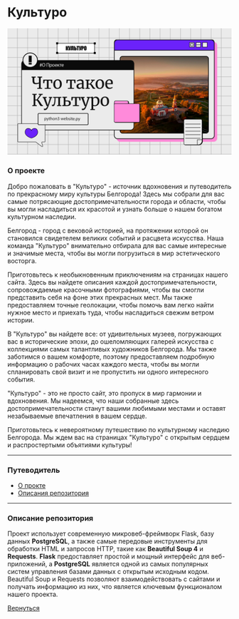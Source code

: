 # Культуро


[![Header](https://github.com/AsQqqq/culturo/blob/master/GitAssets/image/1.png?raw=true)](#о-проекте)


### О проекте

Добро пожаловать в "Культуро" - источник вдохновения и путеводитель по прекрасному миру культуры Белгорода! Здесь мы собрали для вас самые потрясающие достопримечательности города и области, чтобы вы могли насладиться их красотой и узнать больше о нашем богатом культурном наследии.

Белгород - город с вековой историей, на протяжении которой он становился свидетелем великих событий и расцвета искусства. Наша команда "Культуро" внимательно отбирала для вас самые интересные и значимые места, чтобы вы могли погрузиться в мир эстетического восторга.

Приготовьтесь к необыкновенным приключениям на страницах нашего сайта. Здесь вы найдете описания каждой достопримечательности, сопровождаемые красочными фотографиями, чтобы вы смогли представить себя на фоне этих прекрасных мест. Мы также предоставляем точные геолокации, чтобы помочь вам легко найти нужное место и приехать туда, чтобы насладиться свежим ветром истории.

В "Культуро" вы найдете все: от удивительных музеев, погружающих вас в исторические эпохи, до ошеломляющих галерей искусства с коллекциями самых талантливых художников Белгорода. Мы также заботимся о вашем комфорте, поэтому предоставляем подробную информацию о рабочих часах каждого места, чтобы вы могли спланировать свой визит и не пропустить ни одного интересного события.

"Культуро" - это не просто сайт, это пропуск в мир гармонии и вдохновения. Мы надеемся, что наши собранные здесь достопримечательности станут вашими любимыми местами и оставят незабываемые впечатления в вашем сердце.

Приготовьтесь к невероятному путешествию по культурному наследию Белгорода. Мы ждем вас на страницах "Культуро" с открытым сердцем и распростертыми объятиями культуры!

---

### Путеводитель

- [О прокте](#о-проекте)
- [Описания репозитория](#описание-репозитория)


---

### Описание репозитория

Проект использует современную микровеб-фреймворк Flask, базу данных **PostgreSQL**, а также самые передовые инструменты для обработки HTML и запросов HTTP, такие как **Beautiful Soup 4** и **Requests**. **Flask** предоставляет простой и мощный интерфейс для веб-приложений, а **PostgreSQL** является одной из самых популярных систем управления базами данных с открытым исходным кодом. Beautiful Soup и Requests позволяют взаимодействовать с сайтами и получать информацию из них, что является ключевым функционалом нашего проекта.

[Вернуться](#путеводитель)